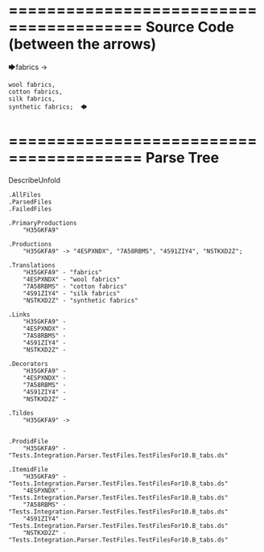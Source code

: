 ========================================
Source Code (between the arrows)
========================================

🡆fabrics ->	

	wool fabrics,	
	cotton fabrics,		
	silk fabrics,			
	synthetic fabrics;	🡄

========================================
Parse Tree
========================================
DescribeUnfold

    .AllFiles
    .ParsedFiles
    .FailedFiles

    .PrimaryProductions
        "H35GKFA9" 

    .Productions
        "H35GKFA9" -> "4ESPXNDX", "7A58RBMS", "4S91ZIY4", "NSTKXD2Z";

    .Translations
        "H35GKFA9" - "fabrics"
        "4ESPXNDX" - "wool fabrics"
        "7A58RBMS" - "cotton fabrics"
        "4S91ZIY4" - "silk fabrics"
        "NSTKXD2Z" - "synthetic fabrics"

    .Links
        "H35GKFA9" - 
        "4ESPXNDX" - 
        "7A58RBMS" - 
        "4S91ZIY4" - 
        "NSTKXD2Z" - 

    .Decorators
        "H35GKFA9" - 
        "4ESPXNDX" - 
        "7A58RBMS" - 
        "4S91ZIY4" - 
        "NSTKXD2Z" - 

    .Tildes
        "H35GKFA9" -> 


    .ProdidFile
        "H35GKFA9" - "Tests.Integration.Parser.TestFiles.TestFilesFor10.B_tabs.ds"

    .ItemidFile
        "H35GKFA9" - "Tests.Integration.Parser.TestFiles.TestFilesFor10.B_tabs.ds"
        "4ESPXNDX" - "Tests.Integration.Parser.TestFiles.TestFilesFor10.B_tabs.ds"
        "7A58RBMS" - "Tests.Integration.Parser.TestFiles.TestFilesFor10.B_tabs.ds"
        "4S91ZIY4" - "Tests.Integration.Parser.TestFiles.TestFilesFor10.B_tabs.ds"
        "NSTKXD2Z" - "Tests.Integration.Parser.TestFiles.TestFilesFor10.B_tabs.ds"

